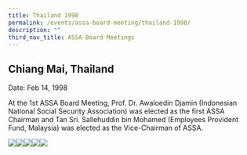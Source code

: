 ```yaml
---
title: Thailand 1998
permalink: /events/assa-board-meeting/thailand-1998/
description: ""
third_nav_title: ASSA Board Meetings
---
```

## Chiang Mai, Thailand
Date: Feb 14, 1998

At the 1st ASSA Board Meeting, Prof. Dr. Awaloedin Djamin (Indonesian National Social Security Association) was elected as the first ASSA Chairman and Tan Sri. Sallehuddin bin Mohamed (Employees Provident Fund, Malaysia) was elected as the Vice-Chairman of ASSA.

![](/images/Board%20Meeting/Thailand%201998/Thailand-1998-1.jpg)![](/images/Board%20Meeting/Thailand%201998/Thailand-1998-2.jpg)![](/images/Board%20Meeting/Thailand%201998/Thailand-1998-3.jpg)![](/images/Board%20Meeting/Thailand%201998/Thailand-1998-4.jpg)![](/images/Board%20Meeting/Thailand%201998/Thailand-1998-5.jpg)